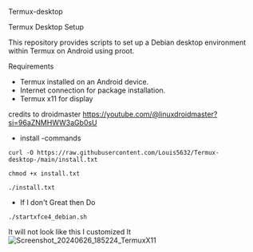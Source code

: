 Termux-desktop

 Termux Desktop Setup

This repository provides scripts to set up a Debian desktop environment within Termux on Android using proot.

Requirements

- Termux installed on an Android device.
- Internet connection for package installation.
- Termux x11 for display

credits to droidmaster
https://youtube.com/@linuxdroidmaster?si=96aZNMHWW3aGb0sU

- install
-commands
```
curl -O https://raw.githubusercontent.com/Louis5632/Termux-desktop-/main/install.txt

```
```
chmod +x install.txt
```
```
./install.txt
```

- If I don't Great then Do
```
./startxfce4_debian.sh
```
It will not look like this I customized It
![Screenshot_20240626_185224_TermuxX11](https://github.com/Louis5632/Termux-desktop/assets/152524471/1238bff7-5734-49fa-aa88-d92413d673a0)
